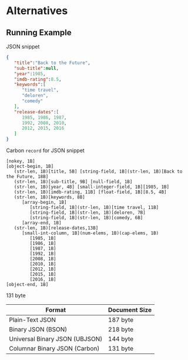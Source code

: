 # Alternatives

## Running Example

JSON snippet
```json
{
   "title":"Back to the Future",
   "sub-title":null,
   "year":1985,
   "imdb-rating":8.5,
   "keywords":[
      "time travel",
      "deloren",
      "comedy"
   ],
   "release-dates":[
      1985, 1986, 1987,
      1992, 2008, 2010,
      2012, 2015, 2016
   ]
}
```


Carbon `record` for JSON snippet

```
[nokey, 1B]
[object-begin, 1B]
   (str-len, 1B)[title, 5B] [string-field, 1B](str-len, 1B)[Back to the Future, 18B]
   (str-len, 1B)[sub-title, 9B] [null-field, 1B]
   (str-len, 1B)[year, 4B] [small-integer-field, 1B][1985, 1B]
   (str-len, 1B)[imdb-rating, 11B] [float-field, 1B][8.5, 4B]
   (str-len, 1B)[keywords, 8B] 
      [array-begin, 1B] 
         [string-field, 1B](str-len, 1B)[time travel, 11B] 
         [string-field, 1B](str-len, 1B)[deloren, 7B]       
         [string-field, 1B](str-len, 1B)[comedy, 6B]            
      [array-end, 1B]
   (str-len, 1B)[release-dates,13B] 
      [small-int-column, 1B](num-elems, 1B)(cap-elems, 1B)
         [1985, 1B] 
         [1986, 1B] 
         [1987, 1B]
         [1992, 1B] 
         [2008, 1B] 
         [2010, 1B]
         [2012, 1B]
         [2015, 1B]
         [2016, 1B]
[object-end, 1B]  
```

131 byte

Format                         | Document Size
-------------------------------|--------------
Plain-Text JSON                | 187 byte
Binary JSON (BSON)             | 218 byte
Universal Binary JSON (UBJSON) | 144 byte
Columnar Binary JSON (Carbon)  | 131 byte